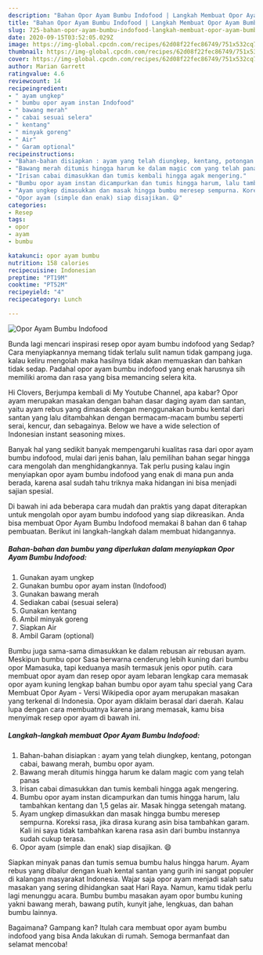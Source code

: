 ```yaml
---
description: "Bahan Opor Ayam Bumbu Indofood | Langkah Membuat Opor Ayam Bumbu Indofood Yang Menggugah Selera"
title: "Bahan Opor Ayam Bumbu Indofood | Langkah Membuat Opor Ayam Bumbu Indofood Yang Menggugah Selera"
slug: 725-bahan-opor-ayam-bumbu-indofood-langkah-membuat-opor-ayam-bumbu-indofood-yang-menggugah-selera
date: 2020-09-15T03:52:05.029Z
image: https://img-global.cpcdn.com/recipes/62d08f22fec86749/751x532cq70/opor-ayam-bumbu-indofood-foto-resep-utama.jpg
thumbnail: https://img-global.cpcdn.com/recipes/62d08f22fec86749/751x532cq70/opor-ayam-bumbu-indofood-foto-resep-utama.jpg
cover: https://img-global.cpcdn.com/recipes/62d08f22fec86749/751x532cq70/opor-ayam-bumbu-indofood-foto-resep-utama.jpg
author: Marian Garrett
ratingvalue: 4.6
reviewcount: 14
recipeingredient:
- " ayam ungkep"
- " bumbu opor ayam instan Indofood"
- " bawang merah"
- " cabai sesuai selera"
- " kentang"
- " minyak goreng"
- " Air"
- " Garam optional"
recipeinstructions:
- "Bahan-bahan disiapkan : ayam yang telah diungkep, kentang, potongan cabai, bawang merah, bumbu opor ayam."
- "Bawang merah ditumis hingga harum ke dalam magic com yang telah panas"
- "Irisan cabai dimasukkan dan tumis kembali hingga agak mengering."
- "Bumbu opor ayam instan dicampurkan dan tumis hingga harum, lalu tambahkan kentang dan 1,5 gelas air. Masak hingga setengah matang."
- "Ayam ungkep dimasukkan dan masak hingga bumbu meresep sempurna. Koreksi rasa, jika dirasa kurang asin bisa tambahkan garam. Kali ini saya tidak tambahkan karena rasa asin dari bumbu instannya sudah cukup terasa."
- "Opor ayam (simple dan enak) siap disajikan. 😄"
categories:
- Resep
tags:
- opor
- ayam
- bumbu

katakunci: opor ayam bumbu 
nutrition: 158 calories
recipecuisine: Indonesian
preptime: "PT19M"
cooktime: "PT52M"
recipeyield: "4"
recipecategory: Lunch

---
```



![Opor Ayam Bumbu Indofood](https://img-global.cpcdn.com/recipes/62d08f22fec86749/751x532cq70/opor-ayam-bumbu-indofood-foto-resep-utama.jpg)

Bunda lagi mencari inspirasi resep opor ayam bumbu indofood yang Sedap? Cara menyiapkannya memang tidak terlalu sulit namun tidak gampang juga. kalau keliru mengolah maka hasilnya tidak akan memuaskan dan bahkan tidak sedap. Padahal opor ayam bumbu indofood yang enak harusnya sih memiliki aroma dan rasa yang bisa memancing selera kita.

Hi Clovers, Berjumpa kembali di My Youtube Channel, apa kabar? Opor ayam merupakan masakan dengan bahan dasar daging ayam dan santan, yaitu ayam rebus yang dimasak dengan menggunakan bumbu kental dari santan yang lalu ditambahkan dengan bermacam-macam bumbu seperti serai, kencur, dan sebagainya. Below we have a wide selection of Indonesian instant seasoning mixes.

Banyak hal yang sedikit banyak mempengaruhi kualitas rasa dari opor ayam bumbu indofood, mulai dari jenis bahan, lalu pemilihan bahan segar hingga cara mengolah dan menghidangkannya. Tak perlu pusing kalau ingin menyiapkan opor ayam bumbu indofood yang enak di mana pun anda berada, karena asal sudah tahu triknya maka hidangan ini bisa menjadi sajian spesial.


Di bawah ini ada beberapa cara mudah dan praktis yang dapat diterapkan untuk mengolah opor ayam bumbu indofood yang siap dikreasikan. Anda bisa membuat Opor Ayam Bumbu Indofood memakai 8 bahan dan 6 tahap pembuatan. Berikut ini langkah-langkah dalam membuat hidangannya.

<!--inarticleads1-->

##### Bahan-bahan dan bumbu yang diperlukan dalam menyiapkan Opor Ayam Bumbu Indofood:

1. Gunakan  ayam ungkep
1. Gunakan  bumbu opor ayam instan (Indofood)
1. Gunakan  bawang merah
1. Sediakan  cabai (sesuai selera)
1. Gunakan  kentang
1. Ambil  minyak goreng
1. Siapkan  Air
1. Ambil  Garam (optional)


Bumbu juga sama-sama dimasukkan ke dalam rebusan air rebusan ayam. Meskipun bumbu opor Sasa berwarna cenderung lebih kuning dari bumbu opor Mamasuka, tapi keduanya masih termasuk jenis opor putih. cara membuat opor ayam dan resep opor ayam lebaran lengkap cara memasak opor ayam kuning lengkap bahan bumbu opor ayam tahu special yang Cara Membuat Opor Ayam - Versi Wikipedia opor ayam merupakan masakan yang terkenal di Indonesia. Opor ayam diklaim berasal dari daerah. Kalau lupa dengan cara membuatnya karena jarang memasak, kamu bisa menyimak resep opor ayam di bawah ini. 

<!--inarticleads2-->

##### Langkah-langkah membuat Opor Ayam Bumbu Indofood:

1. Bahan-bahan disiapkan : ayam yang telah diungkep, kentang, potongan cabai, bawang merah, bumbu opor ayam.
1. Bawang merah ditumis hingga harum ke dalam magic com yang telah panas
1. Irisan cabai dimasukkan dan tumis kembali hingga agak mengering.
1. Bumbu opor ayam instan dicampurkan dan tumis hingga harum, lalu tambahkan kentang dan 1,5 gelas air. Masak hingga setengah matang.
1. Ayam ungkep dimasukkan dan masak hingga bumbu meresep sempurna. Koreksi rasa, jika dirasa kurang asin bisa tambahkan garam. Kali ini saya tidak tambahkan karena rasa asin dari bumbu instannya sudah cukup terasa.
1. Opor ayam (simple dan enak) siap disajikan. 😄


Siapkan minyak panas dan tumis semua bumbu halus hingga harum. Ayam rebus yang dibalur dengan kuah kental santan yang gurih ini sangat populer di kalangan masyarakat Indonesia. Wajar saja opor ayam menjadi salah satu masakan yang sering dihidangkan saat Hari Raya. Namun, kamu tidak perlu lagi menunggu acara. Bumbu bumbu masakan ayam opor bumbu kuning yakni bawang merah, bawang putih, kunyit jahe, lengkuas, dan bahan bumbu lainnya. 

Bagaimana? Gampang kan? Itulah cara membuat opor ayam bumbu indofood yang bisa Anda lakukan di rumah. Semoga bermanfaat dan selamat mencoba!
